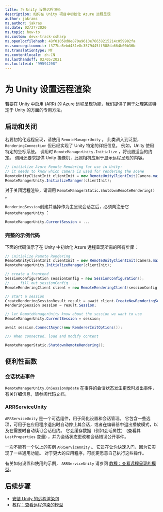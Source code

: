 ```yaml
---
title: 为 Unity 设置远程渲染
description: 如何在 Unity 项目中初始化 Azure 远程呈现
author: jakrams
ms.author: jakras
ms.date: 02/27/2020
ms.topic: how-to
ms.custom: devx-track-csharp
ms.openlocfilehash: 48f01058d8e879a9610e76638215214c059982fa
ms.sourcegitcommit: f377ba5ebd431e8c3579445ff588da664b00b36b
ms.translationtype: MT
ms.contentlocale: zh-CN
ms.lasthandoff: 02/05/2021
ms.locfileid: "99594208"
---
```

# <a name="set-up-remote-rendering-for-unity"></a>为 Unity 设置远程渲染

若要在 Unity 中启用 (ARR) 的 Azure 远程呈现功能，我们提供了用于处理某些特定于 Unity 的方面的专用方法。

## <a name="startup-and-shutdown"></a>启动和关闭

若要初始化远程呈现，请使用 `RemoteManagerUnity` 。 此类调入到泛型， `RenderingConnection` 但已经实现了 Unity 特定的详细信息。 例如，Unity 使用特定的坐标系统。 调用时 `RemoteManagerUnity.Initialize` ，将设置适当的约定。 调用还要求提供 Unity 摄像机，此照相机应用于显示远程呈现的内容。

```cs
// initialize Azure Remote Rendering for use in Unity:
// it needs to know which camera is used for rendering the scene
RemoteUnityClientInit clientInit = new RemoteUnityClientInit(Camera.main);
RemoteManagerUnity.InitializeManager(clientInit);
```

对于关闭远程渲染，请调用 `RemoteManagerStatic.ShutdownRemoteRendering()` 。

`RenderingSession`创建并选择作为主呈现会话之后，必须向注册它 `RemoteManagerUnity` ：

```cs
RemoteManagerUnity.CurrentSession = ...
```

### <a name="full-example-code"></a>完整的示例代码

下面的代码演示了在 Unity 中初始化 Azure 远程呈现所需的所有步骤：

```cs
// initialize Remote Rendering
RemoteUnityClientInit clientInit = new RemoteUnityClientInit(Camera.main);
RemoteManagerUnity.InitializeManager(clientInit);

// create a frontend
SessionConfiguration sessionConfig = new SessionConfiguration();
// ... fill out sessionConfig ...
RemoteRenderingClient client = new RemoteRenderingClient(sessionConfig);

// start a session
CreateRenderingSessionResult result = await client.CreateNewRenderingSessionAsync(new RenderingSessionCreationOptions(RenderingSessionVmSize.Standard, 0, 30));
RenderingSession session = result.Session;

// let RemoteManagerUnity know about the session we want to use
RemoteManagerUnity.CurrentSession = session;

await session.ConnectAsync(new RendererInitOptions());

/// When connected, load and modify content

RemoteManagerStatic.ShutdownRemoteRendering();
```

## <a name="convenience-functions"></a>便利性函数

### <a name="session-state-events"></a>会话状态事件

`RemoteManagerUnity.OnSessionUpdate` 在事件的会话状态发生更改时发出事件，有关详细信息，请参阅代码文档。

### <a name="arrserviceunity"></a>ARRServiceUnity

`ARRServiceUnity` 是一个可选组件，用于简化设置和会话管理。 它包含一些选项，可用于在应用程序退出时自动停止其会话，或者在编辑器中退出播放模式，以及在需要时自动续订会话租约。 它会缓存数据（例如会话属性） (查看其 `LastProperties` 变量) ，并为会话状态更改和会话错误公开事件。

一次不能有一个以上的实例 `ARRServiceUnity` 。 它旨在让你快速入门，因为它实现了一些通用功能。 对于更大的应用程序，可能更愿意自己执行这些操作。

有关如何设置和使用的示例， `ARRServiceUnity` 请参阅 [教程：查看远程呈现的模型](../../tutorials/unity/view-remote-models/view-remote-models.md)。

## <a name="next-steps"></a>后续步骤

* [安装 Unity 的远程渲染包](install-remote-rendering-unity-package.md)
* [教程：查看远程渲染的模型](../../tutorials/unity/view-remote-models/view-remote-models.md)
